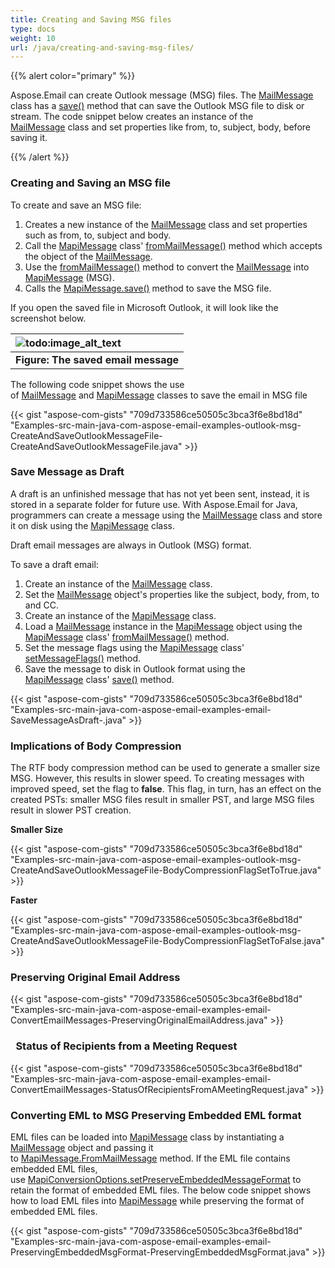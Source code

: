 ```yaml
---
title: Creating and Saving MSG files
type: docs
weight: 10
url: /java/creating-and-saving-msg-files/
---
```


{{% alert color="primary" %}} 

Aspose.Email can create Outlook message (MSG) files. The [MailMessage](https://apireference.aspose.com/java/email/com.aspose.email/mailmessage) class has a [save()](https://apireference.aspose.com/java/email/com.aspose.email/MailMessage#save\(java.lang.String\)) method that can save the Outlook MSG file to disk or stream. The code snippet below creates an instance of the [MailMessage](https://apireference.aspose.com/java/email/com.aspose.email/mailmessage) class and set properties like from, to, subject, body, before saving it.

{{% /alert %}} 
### **Creating and Saving an MSG file**
To create and save an MSG file:

1. Creates a new instance of the [MailMessage](https://apireference.aspose.com/java/email/com.aspose.email/mailmessage) class and set properties such as from, to, subject and body.
1. Call the [MapiMessage](https://apireference.aspose.com/java/email/com.aspose.email/mapimessage) class' [fromMailMessage()](https://apireference.aspose.com/java/email/com.aspose.email/MapiMessage#fromMailMessage\(com.aspose.email.MailMessage\)) method which accepts the object of the [MailMessage](https://apireference.aspose.com/java/email/com.aspose.email/mailmessage).
1. Use the [fromMailMessage()](https://apireference.aspose.com/java/email/com.aspose.email/MapiMessage#fromMailMessage\(com.aspose.email.MailMessage\)) method to convert the [MailMessage](https://apireference.aspose.com/java/email/com.aspose.email/mailmessage) into [MapiMessage](https://apireference.aspose.com/java/email/com.aspose.email/mapimessage) (MSG).
1. Calls the [MapiMessage.save()](https://apireference.aspose.com/java/email/com.aspose.email/MapiMessage#save\(java.lang.String\)) method to save the MSG file.

If you open the saved file in Microsoft Outlook, it will look like the screenshot below.

|![todo:image_alt_text](http://i.imgur.com/nx1w6WC.png)|
| :- |
|**Figure: The saved email message**|
The following code snippet shows the use of [MailMessage](https://apireference.aspose.com/java/email/com.aspose.email/mailmessage) and [MapiMessage](https://apireference.aspose.com/java/email/com.aspose.email/mapimessage) classes to save the email in MSG file



{{< gist "aspose-com-gists" "709d733586ce50505c3bca3f6e8bd18d" "Examples-src-main-java-com-aspose-email-examples-outlook-msg-CreateAndSaveOutlookMessageFile-CreateAndSaveOutlookMessageFile.java" >}}
### **Save Message as Draft**
A draft is an unfinished message that has not yet been sent, instead, it is stored in a separate folder for future use. With Aspose.Email for Java, programmers can create a message using the [MailMessage](https://apireference.aspose.com/java/email/com.aspose.email/mailmessage) class and store it on disk using the [MapiMessage](https://apireference.aspose.com/java/email/com.aspose.email/mapimessage) class.

Draft email messages are always in Outlook (MSG) format.

To save a draft email:

1. Create an instance of the [MailMessage](https://apireference.aspose.com/java/email/com.aspose.email/mailmessage) class.
1. Set the [MailMessage](https://apireference.aspose.com/java/email/com.aspose.email/mailmessage) object's properties like the subject, body, from, to and CC.
1. Create an instance of the [MapiMessage](https://apireference.aspose.com/java/email/com.aspose.email/mapimessage) class.
1. Load a [MailMessage](https://apireference.aspose.com/java/email/com.aspose.email/mailmessage) instance in the [MapiMessage](https://apireference.aspose.com/java/email/com.aspose.email/mapimessage) object using the [MapiMessage](https://apireference.aspose.com/java/email/com.aspose.email/mapimessage) class' [fromMailMessage()](https://apireference.aspose.com/java/email/com.aspose.email/MapiMessage#fromMailMessage\(com.aspose.email.MailMessage\)) method.
1. Set the message flags using the [MapiMessage](https://apireference.aspose.com/java/email/com.aspose.email/mapimessage) class' [setMessageFlags()](https://apireference.aspose.com/java/email/com.aspose.email/MapiMessageItemBase#setMessageFlags\(long\)) method.
1. Save the message to disk in Outlook format using the [MapiMessage](https://apireference.aspose.com/java/email/com.aspose.email/mapimessage) class' [save()](https://apireference.aspose.com/java/email/com.aspose.email/MapiMessage#save\(java.lang.String\)) method.

{{< gist "aspose-com-gists" "709d733586ce50505c3bca3f6e8bd18d" "Examples-src-main-java-com-aspose-email-examples-email-SaveMessageAsDraft-.java" >}}
### **Implications of Body Compression**
The RTF body compression method can be used to generate a smaller size MSG. However, this results in slower speed. To creating messages with improved speed, set the flag to **false**. This flag, in turn, has an effect on the created PSTs: smaller MSG files result in smaller PST, and large MSG files result in slower PST creation.

**Smaller Size**

{{< gist "aspose-com-gists" "709d733586ce50505c3bca3f6e8bd18d" "Examples-src-main-java-com-aspose-email-examples-outlook-msg-CreateAndSaveOutlookMessageFile-BodyCompressionFlagSetToTrue.java" >}}



**Faster**

{{< gist "aspose-com-gists" "709d733586ce50505c3bca3f6e8bd18d" "Examples-src-main-java-com-aspose-email-examples-outlook-msg-CreateAndSaveOutlookMessageFile-BodyCompressionFlagSetToFalse.java" >}}
### **Preserving Original Email Address**
{{< gist "aspose-com-gists" "709d733586ce50505c3bca3f6e8bd18d" "Examples-src-main-java-com-aspose-email-examples-email-ConvertEmailMessages-PreservingOriginalEmailAddress.java" >}}
### ` `**Status of Recipients from a Meeting Request**
{{< gist "aspose-com-gists" "709d733586ce50505c3bca3f6e8bd18d" "Examples-src-main-java-com-aspose-email-examples-email-ConvertEmailMessages-StatusOfRecipientsFromAMeetingRequest.java" >}}
### **Converting EML to MSG Preserving Embedded EML format**
EML files can be loaded into [MapiMessage](https://apireference.aspose.com/java/email/com.aspose.email/mapimessage) class by instantiating a [MailMessage](https://apireference.aspose.com/java/email/com.aspose.email/mailmessage) object and passing it to [MapiMessage.FromMailMessage](https://apireference.aspose.com/java/email/com.aspose.email/MapiMessage#fromMailMessage\(com.aspose.email.MailMessage\)) method. If the EML file contains embedded EML files, use [MapiConversionOptions.setPreserveEmbeddedMessageFormat](https://apireference.aspose.com/java/email/com.aspose.email/MapiConversionOptions#setPreserveEmbeddedMessageFormat\(boolean\)) to retain the format of embedded EML files. The below code snippet shows how to load EML files into [MapiMessage](https://apireference.aspose.com/java/email/com.aspose.email/mapimessage) while preserving the format of embedded EML files.

{{< gist "aspose-com-gists" "709d733586ce50505c3bca3f6e8bd18d" "Examples-src-main-java-com-aspose-email-examples-email-PreservingEmbeddedMsgFormat-PreservingEmbeddedMsgFormat.java" >}}
